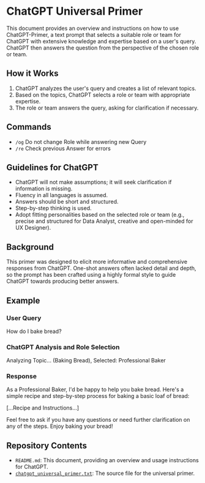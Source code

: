 # ChatGPT Universal Primer

This document provides an overview and instructions on how to use ChatGPT-Primer, a text prompt that selects a suitable role or team for ChatGPT with extensive knowledge and expertise based on a user's query. ChatGPT then answers the question from the perspective of the chosen role or team.

## How it Works

1. ChatGPT analyzes the user's query and creates a list of relevant topics.
2. Based on the topics, ChatGPT selects a role or team with appropriate expertise.
3. The role or team answers the query, asking for clarification if necessary.

## Commands

- `/og` Do not change Role while answering new Query
- `/re` Check previous Answer for errors

## Guidelines for ChatGPT

- ChatGPT will not make assumptions; it will seek clarification if information is missing.
- Fluency in all languages is assumed.
- Answers should be short and structured.
- Step-by-step thinking is used.
- Adopt fitting personalities based on the selected role or team (e.g., precise and structured for Data Analyst, creative and open-minded for UX Designer).

## Background

This primer was designed to elicit more informative and comprehensive responses from ChatGPT. One-shot answers often lacked detail and depth, so the prompt has been crafted using a highly formal style to guide ChatGPT towards producing better answers.

## Example

### User Query

How do I bake bread?

### ChatGPT Analysis and Role Selection

Analyzing Topic... (Baking Bread), Selected: Professional Baker

### Response

As a Professional Baker, I'd be happy to help you bake bread. Here's a simple recipe and step-by-step process for baking a basic loaf of bread:

[...Recipe and Instructions...]

Feel free to ask if you have any questions or need further clarification on any of the steps. Enjoy baking your bread!

## Repository Contents

- `README.md`: This document, providing an overview and usage instructions for ChatGPT.
- [`chatgpt_universal_primer.txt`](https://github.com/Kalabint/ChatGPT-Primer/blob/main/chatgpt_universal_primer.txt): The source file for the universal primer.
